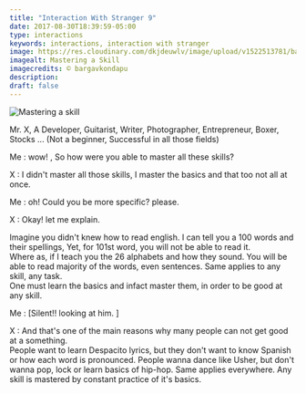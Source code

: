 ```yaml
---
title: "Interaction With Stranger 9"
date: 2017-08-30T18:39:59-05:00
type: interactions
keywords: interactions, interaction with stranger
image: https://res.cloudinary.com/dkjdeuwlv/image/upload/v1522513781/bargavkondapu.com/IWS-skill-mastery.jpg
imagealt: Mastering a Skill
imagecredits: © bargavkondapu
description:
draft: false
---
```

[comment]: # (Interactions with strangers )

![Mastering a skill](https://res.cloudinary.com/dkjdeuwlv/image/upload/v1522513781/bargavkondapu.com/IWS-skill-mastery.jpg)

Mr. X, A Developer, Guitarist, Writer, Photographer, Entrepreneur, Boxer, Stocks ... (Not a beginner, Successful in all those fields)

Me : wow! , So how were you able to master all these skills?

X : I didn't master all those skills, I master the basics and that too not all at once.

Me : oh! Could you be more specific? please.

X : Okay! let me explain.

Imagine you didn't knew how to read english. I can tell you a 100 words and their spellings, Yet, for 101st word, you will not be able to read it.  
Where as, if I teach you the 26 alphabets and how they sound. You will be able to read majority of the words, even sentences.   Same applies to any skill, any task.  
One must learn the basics and infact master them, in order to be good at any skill.  

Me : [Silent!! looking at him. ]

X : And that's one of the main reasons why many people can not get good at a something.  
People want to learn Despacito lyrics, but they don't want to know Spanish or how each word is pronounced. People wanna dance like Usher, but don't wanna pop, lock or learn basics of hip-hop. Same applies everywhere. Any skill is mastered by constant practice of it's basics.
